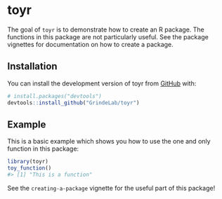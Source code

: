 
<!-- README.md is generated from README.Rmd. Please edit that file -->

# toyr

<!-- badges: start -->

<!-- badges: end -->

The goal of `toyr` is to demonstrate how to create an R package. The
functions in this package are not particularly useful. See the package
vignettes for documentation on how to create a package.

## Installation

You can install the development version of toyr from
[GitHub](https://github.com/) with:

``` r
# install.packages("devtools")
devtools::install_github("GrindeLab/toyr")
```

## Example

This is a basic example which shows you how to use the one and only
function in this package:

``` r
library(toyr)
toy_function()
#> [1] "This is a function"
```

See the `creating-a-package` vignette for the useful part of this
package\!
